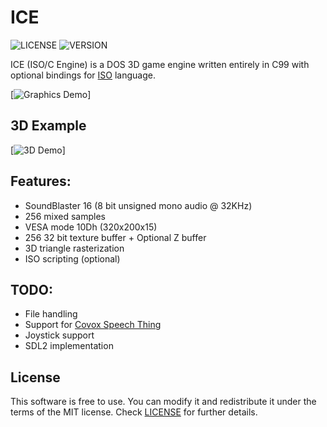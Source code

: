# ICE
![LICENSE](https://img.shields.io/badge/LICENSE-MIT-green.svg) ![VERSION](https://img.shields.io/badge/BUILD-2-blue)

ICE (ISO/C Engine) is a DOS 3D game engine written entirely in C99 with optional bindings for [ISO](https://github.com/0x1ED1CE/ISO) language.

[![Graphics Demo](https://i.imgur.com/NrV2MBO.png)]

## 3D Example

[![3D Demo](https://i.imgur.com/D2mZmEv.gif)]

## Features:
- SoundBlaster 16 (8 bit unsigned mono audio @ 32KHz)
- 256 mixed samples
- VESA mode 10Dh (320x200x15)
- 256 32 bit texture buffer + Optional Z buffer
- 3D triangle rasterization
- ISO scripting (optional)

## TODO:
- File handling
- Support for [Covox Speech Thing](https://en.wikipedia.org/wiki/Covox_Speech_Thing)
- Joystick support
- SDL2 implementation

## License
This software is free to use. You can modify it and redistribute it under the terms of the 
MIT license. Check [LICENSE](LICENSE) for further details.
